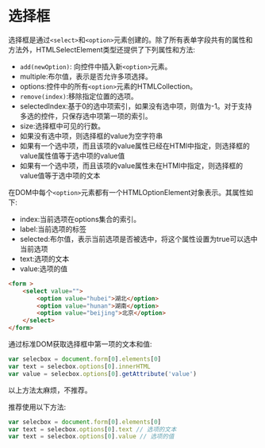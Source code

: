 # 选择框

选择框是通过`<select>`和`<option>`元素创建的。除了所有表单字段共有的属性和方法外，HTMLSelectElement类型还提供了下列属性和方法:

- `add(newOption)`: 向控件中插入新`<option>`元素。
- multiple:布尔值，表示是否允许多项选择。
- options:控件中的所有`<option>`元素的HTMLCollection。
- `remove(index)`:移除指定位置的选项。
- selectedIndex:基于0的选中项索引，如果没有选中项，则值为-1。对于支持多选的控件，只保存选中项第一项的索引。
- size:选择框中可见的行数。
- 如果没有选中项，则选择框的value为空字符串
- 如果有一个选中项，而且该项的value属性已经在HTMl中指定，则选择框的value属性值等于选中项的value值
- 如果有一个选中项，而且该项的value属性未在HTMl中指定，则选择框的value值等于选中项的文本

在DOM中每个`<option>`元素都有一个HTMLOptionElement对象表示。其属性如下:

- index:当前选项在options集合的索引。
- label:当前选项的标签
- selected:布尔值，表示当前选项是否被选中，将这个属性设置为true可以选中当前选项
- text:选项的文本
- value:选项的值

```html
<form >
    <select value="">
        <option value="hubei">湖北</option>
        <option value="hunan">湖南</option>
        <option value="beijing">北京</option>
    </select>
</form>
```

通过标准DOM获取选择框中第一项的文本和值:

```javascript
var selecbox = document.form[0].elements[0]
var text = selecbox.options[0].innerHTML
var value = selecbox.options[0].getAttribute('value')
```

以上方法太麻烦，不推荐。

推荐使用以下方法:

```javascript
var selecbox = document.form[0].elements[0]
var text = selecbox.options[0].text // 选项的文本
var text = selecbox.options[0].value // 选项的值
```
